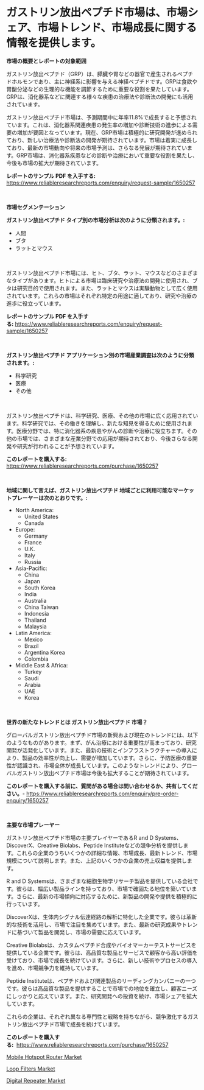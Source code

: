 <p><h1>ガストリン放出ペプチド市場は、市場シェア、市場トレンド、市場成長に関する情報を提供します。</h1></p><p><strong>市場の概要とレポートの対象範囲</strong></p>
<p><p>ガストリン放出ペプチド（GRP）は、膵臓や胃などの器官で産生されるペプチドホルモンであり、主に神経系に影響を与える神経ペプチドです。GRPは食欲や胃酸分泌などの生理的な機能を調節するために重要な役割を果たしています。GRPは、消化器系などに関連する様々な疾患の治療法や診断法の開発にも活用されています。</p><p>ガストリン放出ペプチド市場は、予測期間中に年率11.8%で成長すると予想されています。これは、消化器系関連疾患の発生率の増加や診断技術の進歩による需要の増加が要因となっています。現在、GRP市場は積極的に研究開発が進められており、新しい治療法や診断法の開発が期待されています。市場は着実に成長しており、最新の市場動向や将来の市場予測は、さらなる発展が期待されています。GRP市場は、消化器系疾患などの診断や治療において重要な役割を果たし、今後も市場の拡大が期待されています。</p></p>
<p><strong>レポートのサンプル PDF を入手する:</strong> <a href="https://www.reliableresearchreports.com/enquiry/request-sample/1650257">https://www.reliableresearchreports.com/enquiry/request-sample/1650257</a></p>
<p>&nbsp;</p>
<p><strong>市場セグメンテーション</strong></p>
<p><strong>ガストリン放出ペプチド タイプ別の市場分析は次のように分類されます。:</strong></p>
<p><ul><li>人間</li><li>ブタ</li><li>ラットとマウス</li></ul></p>
<p>&nbsp;</p>
<p><p>ガストリン放出ペプチド市場には、ヒト、ブタ、ラット、マウスなどのさまざまなタイプがあります。ヒトによる市場は臨床研究や治療法の開発に使用され、ブタは研究目的で使用されます。また、ラットとマウスは実験動物として広く使用されています。これらの市場はそれぞれ特定の用途に適しており、研究や治療の進歩に役立っています。</p></p>
<p><strong>レポートのサンプル PDF を入手する:</strong>&nbsp;<a href="https://www.reliableresearchreports.com/enquiry/request-sample/1650257">https://www.reliableresearchreports.com/enquiry/request-sample/1650257</a></p>
<p>&nbsp;</p>
<p><strong> ガストリン放出ペプチド アプリケーション別の市場産業調査は次のように分類されます。:</strong></p>
<p><ul><li>科学研究</li><li>医療</li><li>その他</li></ul></p>
<p>&nbsp;</p>
<p><p>ガストリン放出ペプチドは、科学研究、医療、その他の市場に広く応用されています。科学研究では、その働きを理解し、新たな知見を得るために使用されます。医療分野では、特に消化器系の疾患やがんの診断や治療に役立ちます。その他の市場では、さまざまな産業分野での応用が期待されており、今後さらなる開発や研究が行われることが予想されています。</p></p>
<p><strong>このレポートを購入する:</strong>&nbsp; <a href="https://www.reliableresearchreports.com/purchase/1650257">https://www.reliableresearchreports.com/purchase/1650257</a></p>
<p>&nbsp;</p>
<p><strong>地域に関して言えば、ガストリン放出ペプチド 地域ごとに利用可能なマーケットプレーヤーは次のとおりです。:</strong></p>
<p><ul>
    <li>
        North America:
        <ul>
            <li>United States</li>
            <li>Canada</li>
        </ul>
    </li>
    <li>
        Europe:
        <ul>
            <li>Germany</li>
            <li>France</li>
            <li>U.K.</li>
            <li>Italy</li>
            <li>Russia</li>
        </ul>
    </li>
    <li>
        Asia-Pacific:
        <ul>
            <li>China</li>
            <li>Japan</li>
            <li>South Korea</li>
            <li>India</li>
            <li>Australia</li>
            <li>China Taiwan</li>
            <li>Indonesia</li>
            <li>Thailand</li>
            <li>Malaysia</li>
        </ul>
    </li>
    <li>
        Latin America:
        <ul>
            <li>Mexico</li>
            <li>Brazil</li>
            <li>Argentina Korea</li>
            <li>Colombia</li>
        </ul>
    </li>
    <li>
        Middle East & Africa:
        <ul>
            <li>Turkey</li>
            <li>Saudi</li>
            <li>Arabia</li>
            <li>UAE</li>
            <li>Korea</li>
        </ul>
    </li>
    </ul></p>
<p>&nbsp;</p>
<p><strong>世界の新たなトレンドとは ガストリン放出ペプチド 市場？</strong></p>
<p><p>グローバルガストリン放出ペプチド市場の新興および現在のトレンドには、以下のようなものがあります。まず、がん治療における重要性が高まっており、研究開発が活発化しています。また、最新の技術とインフラストラクチャーの導入により、製品の効率性が向上し、需要が増加しています。さらに、予防医療の重要性が認識され、市場全体が成長しています。このようなトレンドにより、グローバルガストリン放出ペプチド市場は今後も拡大することが期待されています。</p></p>
<p><strong>このレポートを購入する前に、質問がある場合は問い合わせるか、共有してください。</strong>- <a href="https://www.reliableresearchreports.com/enquiry/pre-order-enquiry/1650257">https://www.reliableresearchreports.com/enquiry/pre-order-enquiry/1650257</a></p>
<p>&nbsp;</p>
<p><strong>主要な市場プレーヤー</strong></p>
<p><p>ガストリン放出ペプチド市場の主要プレイヤーであるR and D Systems、DiscoverX、Creative Biolabs、Peptide Instituteなどの競争分析を提供します。これらの企業のうちいくつかの詳細な情報、市場成長、最新トレンド、市場規模について説明します。また、上記のいくつかの企業の売上収益を提供します。</p><p>R and D Systemsは、さまざまな細胞生物学リサーチ製品を提供している会社です。彼らは、幅広い製品ラインを持っており、市場で確固たる地位を築いています。さらに、最新の市場傾向に対応するために、新製品の開発や提供を積極的に行っています。</p><p>DiscoverXは、生体内シグナル伝達経路の解析に特化した企業です。彼らは革新的な技術を活用し、市場で注目を集めています。また、最新の研究成果やトレンドに基づいて製品を開発し、市場の需要に応えています。</p><p>Creative Biolabsは、カスタムペプチド合成やバイオマーカーテストサービスを提供している企業です。彼らは、高品質な製品とサービスで顧客から高い評価を受けており、市場で成長を続けています。さらに、新しい技術やプロセスの導入を進め、市場競争力を維持しています。</p><p>Peptide Instituteは、ペプチドおよび関連製品のリーディングカンパニーの一つです。彼らは高品質な製品を提供することで市場での地位を確立し、顧客ニーズにしっかりと応えています。また、研究開発への投資を続け、市場シェアを拡大しています。</p><p>これらの企業は、それぞれ異なる専門性と戦略を持ちながら、競争激化するガストリン放出ペプチド市場で成長を続けています。</p></p>
<p><strong>このレポートを購入する:</strong>&nbsp;&nbsp;<a href="https://www.reliableresearchreports.com/purchase/1650257">https://www.reliableresearchreports.com/purchase/1650257</a></p>
<p><p><a href="https://github.com/redneck06/Market-Research-Report-List-2/blob/main/mobile-hotspot-router-market.md">Mobile Hotspot Router Market</a></p><p><a href="https://github.com/edytherolanlouisejk1miz0wig/Market-Research-Report-List-1/blob/main/loop-filters-market.md">Loop Filters Market</a></p><p><a href="https://github.com/peachesmcdowel1/Market-Research-Report-List-2/blob/main/digital-repeater-market.md">Digital Repeater Market</a></p></p>